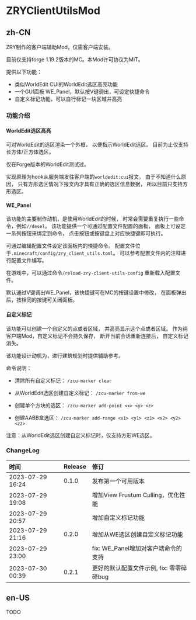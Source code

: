 # ZRYClientUtilsMod

## zh-CN

ZRY制作的客户端辅助Mod，仅需客户端安装。

目前仅支持forge 1.19.2版本的MC。本Mod许可协议为MIT。

提供以下功能：

* 类似WorldEdit CUI的WorldEdit选区高亮功能
* 一个GUI面板 WE_Panel，默认按V键调出，可设定快捷命令
* 自定义标记功能，可以自行标记一块区域并高亮

### 功能介绍

#### WorldEdit选区高亮

可对WorldEdit的选区渲染一个外框，
以便指示WorldEdit选区。
目前为止仅支持长方体/正方体选区。

仅在Forge版本的WorldEdit测试过。

实现原理为hook从服务端发往客户端的`worldedit:cui`报文，
由于不知道什么原因，
只有方形选区情况下报文内才具有正确的选区信息数据，
所以目前只支持方形选区。

#### WE_Panel

该功能的主要制作动机，是使用WorldEdit的时候，
时常会需要重复执行一些命令，例如`//desel`。
该功能提供一个可通过配置文件配置的面板，
面板上可设定一系列按钮来绑定到命令，
点击按钮或按键盘上对应快捷键即可执行。

可通过编辑配置文件设定该面板内的快捷命令。
配置文件位于`.minecraft/config/zry_client_utils.toml`。
可以参考配置文件内的注释进行配置文件编写。

在游戏中，可以通过命令`/reload-zry-client-utils-config`
重新载入配置文件。

默认通过V键调出WE_Panel，该快捷键可在MC的按键设置中修改，
在面板弹出后，按相同的按键可关闭面板。

#### 自定义标记

该功能可以创建一个自定义的点或者区域，
并高亮显示这个点或者区域。
作为纯客户端Mod，自定义标记不会持久保存，
断开当前会话重新连接后，
自定义标记消失。

该功能设计动机为，进行建筑规划时提供辅助参考。

命令说明：

* 清除所有自定义标记：
`/zcu-marker clear`

* 从WorldEdit选区创建自定义标记：
`/zcu-marker from-we`

* 创建单个方块的选区：
`/zcu-marker add-point <x> <y> <z>`

* 创建AABB盒选区：
`/zcu-marker add-range <x1> <y1> <z1> <x2> <y2> <z2>`

注意：从WorldEdit选区创建自定义标记时，仅支持方形WE选区。

### ChangeLog

| 时间               | Release | 修订                          |
|:-----------------|:------|:----------------------------|
| 2023-07-29 16:24 | 0.1.0 | 发布第一个可用版本                   |
| 2023-07-29 19:08 |       | 增加View Frustum Culling，优化性能 |
| 2023-07-29 20:57 |       | 增加自定义标记功能                   |
| 2023-07-29 21:16 | 0.2.0 | 增加从WE选区创建自定义标记功能            |
| 2023-07-29 23:00 |       | fix: WE_Panel增加对客户端命令的支持    |
| 2023-07-30 00:39 | 0.2.1 |  更好的默认配置文件示例, fix: 零零碎碎bug  |

## en-US

TODO
